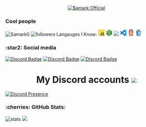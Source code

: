 <p align="center">
    <a href="https://github.com/Samark0">
        <img
            src="https://readme-typing-svg.herokuapp.com?size=15&width=280&lines=Developed+By+$amark"
            alt="$amark Official"
        />
    </a>
</p>




<h3> Cool people </h3>
<img src="https://komarev.com/ghpvc/?username=This-null&label=Ziyaretçi%20Sayısı&color=552b75" alt="Samark0" />
<img alt="followers" title="Github'dan Takip Et" src="https://img.shields.io/github/followers/Samark0?color=236ad3&labelColor=1155ba&style=for-the-badge&logo=github&label=follower"/></a>
Langauges I Know:
<img height="20" src="https://raw.githubusercontent.com/github/explore/80688e429a7d4ef2fca1e82350fe8e3517d3494d/topics/javascript/javascript.png">
<img height="20" src="https://raw.githubusercontent.com/github/explore/80688e429a7d4ef2fca1e82350fe8e3517d3494d/topics/nodejs/nodejs.png">
<img height="20" src="https://camo.githubusercontent.com/d11bc5fc022603363226da69441297bc1f6dda6cd6253d80f5ed010125810aad/68747470733a2f2f692e696d6775722e636f6d2f534931445a66332e706e67">
<img height="20" src="https://raw.githubusercontent.com/github/explore/80688e429a7d4ef2fca1e82350fe8e3517d3494d/topics/visual-studio-code/visual-studio-code.png">
<img height="20" src="https://raw.githubusercontent.com/github/explore/80688e429a7d4ef2fca1e82350fe8e3517d3494d/topics/html/html.png">
<img height="20" src="https://raw.githubusercontent.com/github/explore/80688e429a7d4ef2fca1e82350fe8e3517d3494d/topics/css/css.png">

<h3>:star2: Social media </h3>

[![Discord Badge](https://img.shields.io/badge/YouTube-ff0000.svg?&amp;style=for-the-badge&amp;logo=youtube&amp;logoColor=white)](https://www.youtube.com/channel/UCunYrE_euPVf2woRC2SQ-JQ)
[![Discord Badge](https://img.shields.io/badge/Github%20-171515.svg?&amp;style=for-the-badge&amp;logo=github&amp;logoColor=white)](https://github.com/Samark0)
[![Discord Badge](https://img.shields.io/badge/İnstagram%20-171515.svg?&amp;style=for-the-badge&amp;logo=instagram&amp;logoColor=white)](https://www.instagram.com/samark__919/)

<h1 align="center"> My Discord accounts <img src="https://raw.githubusercontent.com/iampavangandhi/iampavangandhi/master/gifs/Hi.gif" width="30px"> </h1>

[![Discord Presence](https://lanyard-profile-readme.vercel.app/api/917083574899994674?hideDiscrim=true)](https://discord.com/users/917083574899994674)

<h3 align="left">:cherries: GitHub Stats:</h3>
<p align="left">
   <img src="https://github-readme-stats.vercel.app/api?username=Samark0&count_private=true&show_icons=true&theme=midnight-purple&hide_border=true" width="%150" height="150px" alt="stats" />
   <img src="https://github-readme-stats.vercel.app/api/top-langs/?username=Samark0&layout=compact&show_icons=true&theme=midnight-purple&hide_border=true"width="%100" height="150px" />
